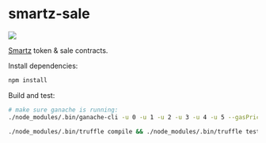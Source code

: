 # smartz-sale

![](https://travis-ci.org/mixbytes/smartz-sale.svg?branch=master)

[Smartz](https://smartz.io) token & sale contracts.

Install dependencies:
```bash
npm install
```

Build and test:
```bash
# make sure ganache is running:
./node_modules/.bin/ganache-cli -u 0 -u 1 -u 2 -u 3 -u 4 -u 5 --gasPrice 2000 &

./node_modules/.bin/truffle compile && ./node_modules/.bin/truffle test
```
